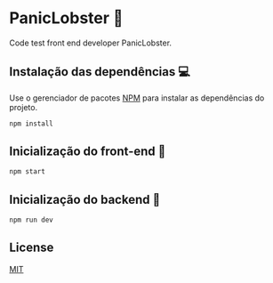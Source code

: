 # PanicLobster 🚀

Code test front end developer PanicLobster.

## Instalação das dependências 💻

Use o gerenciador de pacotes [NPM](https://www.npmjs.com/) para instalar as dependências do projeto.

```bash
npm install
```

## Inicialização do front-end 🚀

```bash
npm start
```

## Inicialização do backend 🚀

```bash
npm run dev
```

## License

[MIT](https://choosealicense.com/licenses/mit/)
